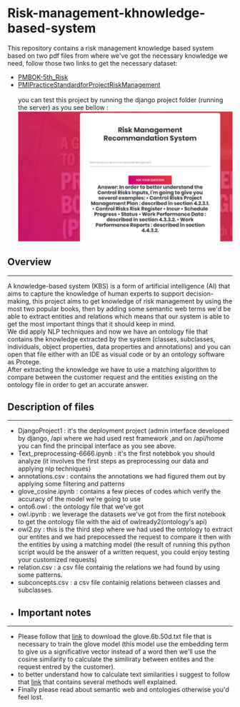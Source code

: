 # Risk-management-khnowledge-based-system
This repository contains a risk management knowledge based system based on two pdf files from where we've got the necessary knowledge we need, follow those two links to get the necessary dataset:<br/>
* [PMBOK-5th_Risk](./PMBOK%205th.pdf) 
* [PMIPracticeStandardforProjectRiskManagement](./PMIPracticeStandardforProjectRiskManagement.pdf) <br/> <br/>
you can test this project by running the django project folder (running the server) as you see bellow : <br/>
![testing](./testing.PNG) <br/>
## **Overview**

---

A knowledge-based system (KBS) is a form of artificial intelligence (AI) that aims to capture the knowledge of human experts to support decision-making, this project aims to get knowledge of risk management by using the most two popular books, then by adding some semantic web terms we'd be able to extract entities and relations which means that our system is able to get the most important things that it should keep in mind.<br/>
We did apply NLP techniques and now we have an ontology file that contains the knowledge extracted by the system (classes, subclasses, individuals, object properties, data properties and annotations) and you can open that file either with an IDE as visual code or by an ontology software as Protege.<br/>
After extracting the knowledge we have to use a matching algorithm to compare between the customer request and the entities existing on the ontology file in order to get an accurate answer.
## **Description of files**

---

* DjangoProject1 : it's the deployment project (admin interface developed by django, /api where we had used rest framework ,and on /api/home you can find the principal interface as you see above.
* Text_preprocessing-6666.ipynb : it's the first notebbok you should analyze (it involves the first steps as preprocessing our data and applying nlp techniques)
* annotations.csv : contains the annotations we had figured them out by applying some filtering and patterns
* glove_cosine.ipynb : contains a few pieces of codes which verify the accuracy of the model we're going to use
* onto6.owl : the ontology file that we've got
* owl.ipynb : we leverage the datasets we've got from the first notebook to get the ontology file with the aid of owlready2(ontology's api)
* owl2.py : this is the third step where we had used the ontology to extract our entites and we had prepocessed the request to compare it then with the entities by using a matching model (the result of running this python script would be the answer of a written request, you could enjoy testing your customized requests)
* relation.csv : a csv file containig the relations we had found by using some patterns.
* subconcepts.csv : a csv file containig relations between classes and subclasses.
* ## **Important notes**

---

* Please follow that [link](https://www.kaggle.com/watts2/glove6b50dtxt) to download the glove.6b.50d.txt file that is necessary to train the glove model (this model use the embedding term to give us a significative vector instead of a word then we'll use the cosine similarity to calculate the similiraty between entites and the request entred by the customer).
* to better understand how to calculate text similarities i suggest to follow that [link](https://medium.com/@adriensieg/text-similarities-da019229c894) that contains several methods well explained.
* Finally please read about semantic web and ontologies otherwise you'd feel lost.
